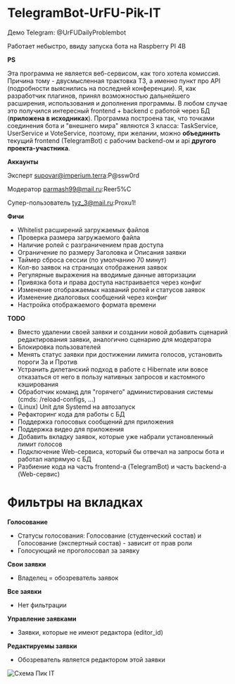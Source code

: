 # TelegramBot-UrFU-Pik-IT

Демо Telegram: @UrFUDailyProblembot

Работает небыстро, ввиду запуска бота на Raspberry PI 4B

**PS**

Эта программа не является веб-сервисом, как того хотела комиссия. Причина тому - двусмысленная трактовка ТЗ, а именно пункт про API (подробности выяснились на последней конференции). Я, как разработчик плагинов, принял возможностью дальнейшего расширения, использования и дополнения программы. В любом случае это получился интересный frontend + backend с работой через БД (**приложена в исходниках**). Программа построена так, что точками соединения бота и "внешнего мира" являются 3 класса: TaskService, UserService и VoteService, поэтому, при желании, можно **объединить** текущий frontend (TelegramBot) с рабочим backend-ом и api **другого проекта-участника**.

**Аккаунты**

Эксперт supovar@imperium.terra:P@ssw0rd

Модератор parmash99@mail.ru:Reer5%C

Супер-пользователь tyz_3@mail.ru:Proxu1!

**Фичи**
* Whitelist расширений загружаемых файлов
* Проверка размера загружаемого файла
* Наличие ролей с разграничением прав доступа
* Ограничение по размеру Заголовка и Описания заявки
* Таймер сброса сессии (по умолчанию 70 минут)
* Кол-во заявок на страницах отображения заявок
* Регулярные выражения на вводимые данные авторизации
* Привязка бота и права доступа настраивается через конфиг
* Изменение отображаемых названий ролей и статусов заявок
* Изменение диалоговых сообщений через конфиг
* Настройка отображаемого формата времени

**TODO**
- Вместо удалении своей заявки и создании новой добавить сценарий редактирования заявки, аналогично сценарию для модератора
- Блокировка пользователей
- Менять статус заявки при достижении лимита голосов, установить пороги За и Против 
- Устранить дилетанский подход в работе с Hibernate или вовсе отказаться от него в пользу нативных запросов и кастомного кэширования
- Обработчик команд для "горячего" администирования системы (cmds: /reload-configs, ...)
- (Linux) Unit для Systemd на автозапуск
- Рефакторинг кода для работы с БД
- Поддержка голосовых сообщений для приложения
- Поддержка видео для приложения
- Добавить вкладку заявок, которые уже набрали установленный лимит голосов
- Подключение Web-сервиса, который бы отвечал на запросы бота и работал напрямую с БД
- Разбиение кода на часть frontend-а (TelegramBot) и часть backend-а (Web-сервис)

# Фильтры на вкладках

**Голосование**
* Статусы голосования: Голосование (студенческий состав) и Голосование (экспертный состав) - зависит от прав роли
* Голосующий не проголосовал за заявку

**Свои заявки**
* Владелец = обозреватель заявок

**Все заявки**
* Нет фильтрации

**Управление заявками**
* Заявки, которые не имеют редактора (editor_id)

**Редактируемы заявки**
* Обозреватель является редактором этой заявки

![Схема Пик IT](https://user-images.githubusercontent.com/21179689/114271128-46f91e00-9a29-11eb-81b8-f74e75303a87.png)
